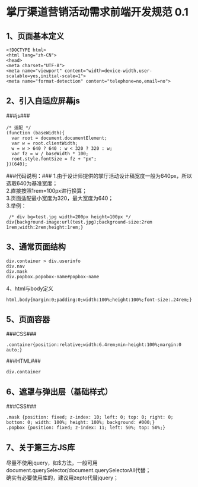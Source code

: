 掌厅渠道营销活动需求前端开发规范 0.1
===

1、页面基本定义
---
```
<!DOCTYPE html>
<html lang="zh-CN">
<head>
<meta charset="UTF-8">
<meta name="viewport" content="width=device-width,user-scalable=yes,initial-scale=1">
<meta name="format-detection" content="telephone=no,email=no">
```

2、引入自适应屏幕js
---
###js###
```
/* 适配 */
(function (baseWidth){
  var root = document.documentElement;
  var w = root.clientWidth;
  w = w > 640 ? 640 : w < 320 ? 320 : w;
  var fz = w / baseWidth * 100;
  root.style.fontSize = fz + "px";
})(640);

```
###代码说明：###
1.由于设计师提供的掌厅活动设计稿宽度一般为640px，所以选取640为基准宽度；  
2.直接按照1rem=100px进行换算；  
3.页面适配最小宽度为320，最大宽度为640；  
3.举例：
```
 /* div bg=test.jpg width=200px height=100px */
div{background-image:url(test.jpg);background-size:2rem 1rem;width:2rem;height:1rem;}
```

3、通常页面结构
---
```
div.container > div.userinfo  
div.nav  
div.mask  
div.popbox.popobox-name#popbox-name  
```

4、html与body定义
```
html,body{margin:0;padding:0;width:100%;height:100%;font-size:.24rem;}
```

5、页面容器
---
###CSS###
```
.container{position:relative;width:6.4rem;min-height:100%;margin:0 auto;}
```
###HTML###
```
div.container
```

6、遮罩与弹出层（基础样式）
---
###CSS###
```
.mask {position: fixed; z-index: 10; left: 0; top: 0; right: 0; bottom: 0; width: 100%; height: 100%; background: #000;}
.popbox {position: fixed; z-index: 11; left: 50%; top: 50%;}
```

7、关于第三方JS库
---
尽量不使用jquery，如$方法，一般可用document.querySelector/document.querySelectorAll代替；  
确实有必要使用库的，建议用zepto代替jquery；
